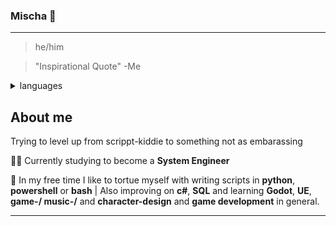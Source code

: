 ### Mischa 🧸
---
>he/him

>"Inspirational Quote" -Me

<details>
<summary>languages</summary>

| Rank | Languages     |
|-----:|---------------|
|     1|  Python       |
|     2|  C#           |
|     3|  SQL          |
|     4|(HTML,CSS,JS)  |
|     5|  PHP          |


</details>

## About me

Trying to level up from scrippt-kiddie to something not as embarassing

👨‍🎓 Currently studying to become a **System Engineer**

🌱 In my free time I like to tortue myself with writing scripts in **python**, **powershell** or **bash** |
Also improving on **c#**, **SQL** and learning **Godot**, **UE**, **game-/ music-/** and **character-design** and **game development** in general. 
 
---



<!--
**M1sch/M1sch** is a ✨ _special_ ✨ repository because its `README.md` (this file) appears on your GitHub profile.

Here are some ideas to get you started:

- 🔭 I’m currently working on ...
- 🌱 I’m currently learning ...
- 👯 I’m looking to collaborate on ...
- 🤔 I’m looking for help with ...
- 💬 Ask me about ...
- 📫 How to reach me: ...
- 😄 Pronouns: ...
- ⚡ Fun fact: ...
-->
